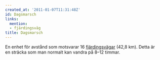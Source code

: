 ```yaml
---
created_at: '2011-01-07T11:31:48Z'
id: Dagsmarsch
links:
  mention:
  - fjärdingsväg
title: Dagsmarsch
---
```


En enhet för avstånd som motsvarar 16 [fjärdingsvägar] (42,8 km). Detta är en sträcka som man
normalt kan vandra på 8–12 timmar.

  [fjärdingsvägar]: fjärdingsväg